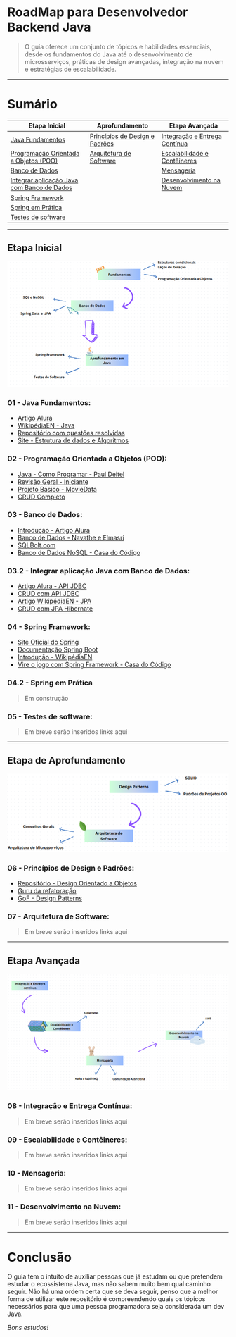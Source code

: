 # RoadMap para Desenvolvedor Backend Java

> O guia oferece um conjunto de tópicos e habilidades essenciais, desde os fundamentos do Java até o desenvolvimento de microsserviços, práticas de design avançadas, integração na nuvem e estratégias de escalabilidade.


---
# Sumário

| Etapa Inicial          | Aprofundamento              | Etapa Avançada             |
|------------------------|-----------------------------|-----------------------------|
| [Java Fundamentos](#Java-Fundamentos)       | [Princípios de Design e Padrões](#princípios-de-design-e-padrões) | [Integração e Entrega Contínua](#integração-e-entrega-contínua) |
| [Programação Orientada a Objetos (POO)](#programação-orientada-a-objetos-poo) | [Arquitetura de Software](#arquitetura-de-software) | [Escalabilidade e Contêineres](#escalabilidade-e-contêineres) |
| [Banco de Dados](#banco-de-dados)         |                             | [Mensageria](#mensageria) |
| [Integrar aplicação Java com Banco de Dados](#integrar-aplicação-java-com-banco-de-dados) |                             | [Desenvolvimento na Nuvem](#desenvolvimento-na-nuvem) |
| [Spring Framework](#spring-framework)       |                             |                             |
| [Spring em Prática](#spring-em-prática)      |                             |                             |
| [Testes de software](#testes-de-software)     |                             |                             |



---
## Etapa Inicial

![etapa01](/imgs/tp01.png)

### 01 - Java Fundamentos:
- [Artigo Alura](https://www.alura.com.br/artigos/java)
- [WikipédiaEN - Java](https://en.wikipedia.org/wiki/Java_(programming_language))
- [Repositório com questões resolvidas](https://github.com/joao-pedro-angelo/Java-Solved-Problems)
- [Site - Estrutura de dados e Algoritmos](https://joaoarthurbm.github.io/eda/conteudo/)
  

### 02 - Programação Orientada a Objetos (POO):
- [Java - Como Programar - Paul Deitel](https://www.amazon.com.br/Java%C2%AE-como-programar-Paul-Deitel/dp/8543004799)
- [Revisão Geral - Iniciante](/revisaoConceitosIniciais.md)
- [Projeto Básico - MovieData](https://github.com/joao-pedro-angelo/MovieData)
- [CRUD Completo](https://github.com/joao-pedro-angelo/ClassicBank)


### 03 - Banco de Dados:
- [Introdução - Artigo Alura](https://www.alura.com.br/artigos/banco-de-dados)
- [Banco de Dados - Navathe e Elmasri](https://www.amazon.com.br/Sistemas-banco-dados-Ramez-Elmasri/dp/8579360854)
- [SQLBolt.com](https://sqlbolt.com/)
- [Banco de Dados NoSQL - Casa do Código](https://www.casadocodigo.com.br/products/livro-nosql)


### 03.2 - Integrar aplicação Java com Banco de Dados:
- [Artigo Alura - API JDBC](https://www.alura.com.br/artigos/conhecendo-o-jdbc)
- [CRUD com API JDBC](https://github.com/joao-pedro-angelo/ClassicBank)
- [Artigo WikipédiaEN - JPA](https://en.wikipedia.org/wiki/Jakarta_Persistence)
- [CRUD com JPA Hibernate](https://github.com/joao-pedro-angelo/JPA-Hibernate)


### 04 - Spring Framework:
- [Site Oficial do Spring](https://spring.io/projects)
- [Documentação Spring Boot](https://docs.spring.io/spring-boot/docs/current/reference/html/index.html)
- [Introdução - WikipédiaEN](https://en.wikipedia.org/wiki/Spring_Framework)
- [Vire o jogo com Spring Framework - Casa do Código](https://www.casadocodigo.com.br/products/livro-spring-framework)


### 04.2 - Spring em Prática
> Em construção


### 05 - Testes de software:
> Em breve serão inseridos links aqui


---
## Etapa de Aprofundamento
![etapa02](/imgs/tp02.png)


### 06 - Princípios de Design e Padrões:
- [Repositório - Design Orientado a Objetos](https://github.com/joao-pedro-angelo/Design-Patterns)
- [Guru da refatoração](https://refactoring.guru/design-patterns)
- [GoF - Design Patterns](https://www.amazon.com.br/Padr%C3%B5es-Projetos-Solu%C3%A7%C3%B5es-Reutiliz%C3%A1veis-Orientados/dp/8573076100)


### 07 - Arquitetura de Software:
> Em breve serão inseridos links aqui


---
## Etapa Avançada
![etapa03](/imgs/tp03.png)


### 08 - Integração e Entrega Contínua:
> Em breve serão inseridos links aqui


### 09 - Escalabilidade e Contêineres:
> Em breve serão inseridos links aqui


### 10 - Mensageria:
> Em breve serão inseridos links aqui


### 11 - Desenvolvimento na Nuvem:
> Em breve serão inseridos links aqui


---
# Conclusão

O guia tem o intuito de auxiliar pessoas que já estudam ou que pretendem estudar o ecossistema Java, mas não sabem muito bem qual caminho seguir.
Não há uma ordem certa que se deva seguir, penso que a melhor forma de utilizar este repositório é compreendendo quais os tópicos necessários para que uma pessoa programadora seja considerada um dev Java. 

*Bons estudos!*
